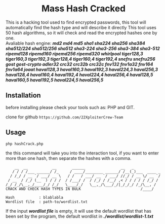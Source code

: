 <h1 align="center">Mass Hash Cracked</h1>

This is a hacking tool used to find encrypted passwords, this tool will automatically find the hash type and will describe it directly
This tool uses 50 hash algorithms, so it will check and read the encrypted hashes one by one. <br/>
Avaliable hash engine: ***md2 md4 md5 sha1 sha224 sha256 sha384 sha512/224 sha512/256 sha512 sha3-224 sha3-256 sha3-384 sha3-512 ripemd128 ripemd160 ripemd256 ripemd320 whirlpool tiger128,3 tiger160,3 tiger192,3 tiger128,4 tiger160,4 tiger192,4 snefru snefru256 gost gost-crypto adler32 crc32 crc32b crc32c fnv132 fnv1a32 fnv164 fnv1a64 joaat haval128,3 haval160,3 haval192,3 haval224,3 haval256,3 haval128,4 haval160,4 haval192,4 haval224,4 haval256,4 haval128,5 haval160,5 haval192,5 haval224,5 haval256,5***

## Installation

before installing please check your tools such as: PHP and GIT.

clone for github
``` https://github.com/22XploiterCrew-Team ```

## Usage

```php hashCrack.php```

the this command will take you into the interaction tool, if you want to enter more than one hash, then separate the hashes with a comma.

```
    __  __           __       ______                __   _            
   / / / /___ ______/ /_     / ____/________ ______/ /__(_)___  ____ _
  / /_/ / __ `/ ___/ __ \   / /   / ___/ __ `/ ___/ //_/ / __ \/ __ `/
 / __  / /_/ (__  ) / / /  / /___/ /  / /_/ / /__/ ,< / / / / / /_/ / 
/_/ /_/\__,_/____/_/ /_/   \____/_/   \__,_/\___/_/|_/_/_/ /_/\__, /  
CRACK AND CHECK HASH TYPES IN BULK                           /____/   

Hash           : blablabla
Wordlist file  : path-to/wordlist.txt
```
If the input ***wordlist file*** is empty, it will use the default wordlist that has been set by the program, the default wordlist in ***./wordlist/wordlist-1.txt***